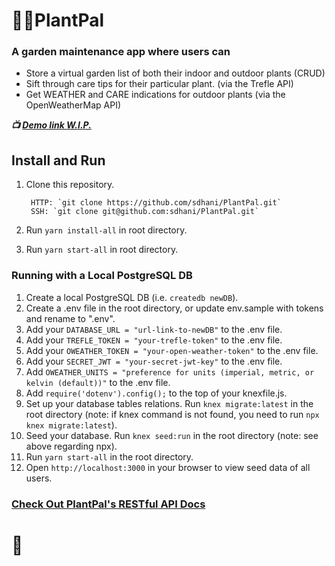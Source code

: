 # :seedling::sunflower:PlantPal

### A garden maintenance app where users can
- Store a virtual garden list of both their indoor and outdoor plants (CRUD)
- Sift through care tips for their particular plant. (via the Trefle API)
- Get WEATHER and CARE indications for outdoor plants (via the OpenWeatherMap API)

***:tv: [Demo link W.I.P.](https://plant-pals.herokuapp.com)***

## Install and Run

1. Clone this repository.
    
        HTTP: `git clone https://github.com/sdhani/PlantPal.git`
        SSH: `git clone git@github.com:sdhani/PlantPal.git` 
    
1. Run `yarn install-all` in root directory.
1. Run `yarn start-all` in root directory.

### Running with a Local PostgreSQL DB

1. Create a local PostgreSQL DB (i.e. `createdb newDB`).
1. Create a .env file in the root directory, or update env.sample with tokens and rename to ".env".
1. Add your `DATABASE_URL = "url-link-to-newDB"` to the .env file.
1. Add your `TREFLE_TOKEN = "your-trefle-token"` to the .env file.
1. Add your `OWEATHER_TOKEN = "your-open-weather-token"` to the .env file.
1. Add your `SECRET_JWT = "your-secret-jwt-key"` to the .env file.
1. Add `OWEATHER_UNITS = "preference for units (imperial, metric, or kelvin (default))"` to the .env file.
1. Add `require('dotenv').config();` to the top of your knexfile.js. 
1. Set up your database tables relations. Run `knex migrate:latest` in the root directory (note: if knex command is not found, you need to run `npx knex migrate:latest`).
1. Seed your database. Run `knex seed:run` in the root directory (note: see above regarding npx).
1. Run `yarn start-all` in the root directory. 
1. Open `http://localhost:3000` in your browser to view seed data of all users.

### [Check Out PlantPal's RESTful API Docs](https://github.com/sdhani/PlantPal/blob/master/routes/RESTful_API_Docs.md)

# :tada: